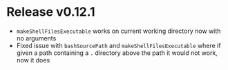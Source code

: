 # Release v0.12.1

- `makeShellFilesExecutable` works on current working directory now with no arguments
- Fixed issue with `bashSourcePath` and `makeShellFilesExecutable` where if given a path containing a `.` directory above the path it would not work, now it does
